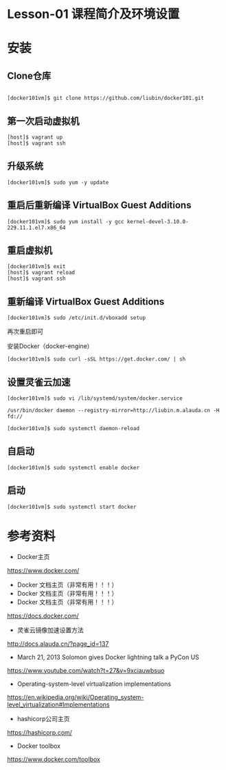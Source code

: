 # Lesson-01 课程简介及环境设置

# 安装

## Clone仓库

```

[docker101vm]$ git clone https://github.com/liubin/docker101.git
```

## 第一次启动虚拟机

```
[host]$ vagrant up
[host]$ vagrant ssh
```

## 升级系统

```
[docker101vm]$ sudo yum -y update
```

## 重启后重新编译 VirtualBox Guest Additions

```
[docker101vm]$ sudo yum install -y gcc kernel-devel-3.10.0-229.11.1.el7.x86_64
```

## 重启虚拟机

```
[docker101vm]$ exit
[host]$ vagrant reload
[host]$ vagrant ssh
```

## 重新编译 VirtualBox Guest Additions

```
[docker101vm]$ sudo /etc/init.d/vboxadd setup
```

再次重启即可


安装Docker（docker-engine）

```
[docker101vm]$ sudo curl -sSL https://get.docker.com/ | sh
```



## 设置灵雀云加速

```
[docker101vm]$ sudo vi /lib/systemd/system/docker.service

/usr/bin/docker daemon --registry-mirror=http://liubin.m.alauda.cn -H fd://

[docker101vm]$ sudo systemctl daemon-reload
```


## 自启动
```
[docker101vm]$ sudo systemctl enable docker
```

## 启动
```
[docker101vm]$ sudo systemctl start docker
```

# 参考资料


- Docker主页

https://www.docker.com/

- Docker 文档主页（非常有用！！！）
- Docker 文档主页（非常有用！！！）
- Docker 文档主页（非常有用！！！）

https://docs.docker.com/

- 灵雀云镜像加速设置方法

http://docs.alauda.cn/?page_id=137

- March 21, 2013 Solomon gives Docker lightning talk a PyCon US

https://www.youtube.com/watch?t=27&v=9xciauwbsuo

- Operating-system-level virtualization implementations

https://en.wikipedia.org/wiki/Operating_system-level_virtualization#Implementations

- hashicorp公司主页

https://hashicorp.com/

- Docker toolbox

https://www.docker.com/toolbox





